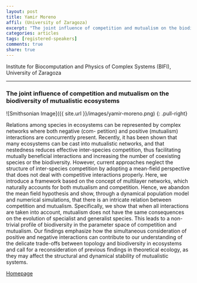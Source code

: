```yaml
---
layout: post
title: Yamir Moreno
affil: (University of Zaragoza)
excerpt: "The joint influence of competition and mutualism on the biodiversity of mutualistic ecosystems"
categories: articles
tags: [registered-speakers]
comments: true
share: true
---
```


Institute for Biocomputation and Physics of Complex Systems (BIFI), University of Zaragoza

---

### The joint influence of competition and mutualism on the biodiversity of mutualistic ecosystems

<!-- Lorem ipsum dolor sit amet, test link adipiscing elit. **This is strong**. Nullam dignissim convallis est. Quisque aliquam. -->

![Smithsonian Image]({{ site.url }}/images/yamir-moreno.png)
{: .pull-right}

Relations among species in ecosystems can be represented by complex networks where both negative (com- petition) and positive (mutualism) interactions are concurrently present. Recently, it has been shown that many ecosystems can be cast into mutualistic networks, and that nestedness reduces effective inter-species competition, thus facilitating mutually beneficial interactions and increasing the number of coexisting species or the biodiversity. However, current approaches neglect the structure of inter-species competition by adopting a mean-field perspective that does not deal with competitive interactions properly. Here, we introduce a framework based on the concept of multilayer networks, which naturally accounts for both mutualism and competition. Hence, we abandon the mean field hypothesis and show, through a dynamical population model and numerical simulations, that there is an intricate relation between competition and mutualism. Specifically, we show that when all interactions are taken into account, mutualism does not have the same consequences on the evolution of specialist and generalist species. This leads to a non-trivial profile of biodiversity in the parameter space of competition and mutualism. Our findings emphasize how the simultaneous consideration of positive and negative interactions can contribute to our understanding of the delicate trade-offs between topology and biodiversity in ecosystems and call for a reconsideration of previous findings in theoretical ecology, as they may affect the structural and dynamical stability of mutualistic systems.

<div markdown="0"><a href="http://cosnet.bifi.es/people/yamir-moreno/" class="btn">Homepage</a></div>
